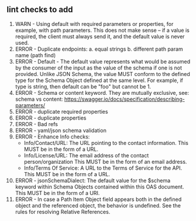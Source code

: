 ## lint checks to add
1. WARN - Using default with required parameters or properties, for example, with path parameters. This does not make sense – if a value is required, the client must always send it, and the default value is never used.
2. ERROR - Duplicate endpoints:
    a. equal strings
    b. different path param name (path find)
3. ERROR - Default - The default value represents what would be assumed by the consumer of the input as the value of the schema if one is not provided. Unlike JSON Schema, the value MUST conform to the defined type for the Schema Object defined at the same level. 
For example, if type is string, then default can be "foo" but cannot be 1.
4. ERROR - Schema or content keyword. They are mutually exclusive, see: schema vs content: https://swagger.io/docs/specification/describing-parameters/ 
5. ERROR - duplicate required properties
6. ERROR - duplicate properties
7. ERROR - Bad refs
8. ERROR - yaml/json schema validation
9. ERROR - Enhance Info checks:
   - Info/Contact/URL: The URL pointing to the contact information. This MUST be in the form of a URL.
   - Info/License/URL: The email address of the contact person/organization This MUST be in the form of an email address.
   - Info/Terms Of Service: A URL to the Terms of Service for the API. This MUST be in the form of a URL.
10. ERROR - jsonSchemaDialect: The default value for the $schema keyword within Schema Objects contained within this OAS document. This MUST be in the form of a URI.
11. ERROR - In case a Path Item Object field appears both in the defined object and the referenced object, the behavior is undefined. See the rules for resolving Relative References.